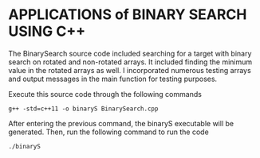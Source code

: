 # APPLICATIONS of BINARY SEARCH USING C++

The BinarySearch source code included searching for a target with binary search on rotated and non-rotated arrays.
It included finding the minimum value in the rotated arrays as well. I incorporated numerous testing arrays and
output messages in the main function for testing purposes.


Execute this source code through the following commands
```
g++ -std=c++11 -o binaryS BinarySearch.cpp

```

After entering the previous command, the binaryS executable will be generated.
Then, run the following command to run the code
```
./binaryS

```
